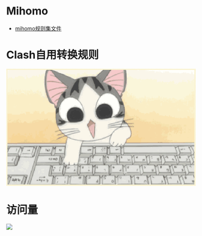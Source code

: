 # Mihomo
- [mihomo规则集文件](https://github.com/Jejz168/Clash/tree/download)

# Clash自用转换规则

 <div align=center>
<img src="https://raw.githubusercontent.com/Jejz168/Picture/main/mm.gif">
</div>

# 访问量

![](https://komarev.com/ghpvc/?username=Jejz168&color=00CED1&style=for-the-badge)

